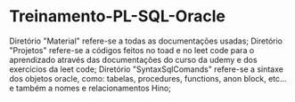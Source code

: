 # Treinamento-PL-SQL-Oracle
Diretório "Material" refere-se a todas as documentações usadas;
Diretório "Projetos" refere-se a códigos feitos no toad e no leet code para o aprendizado através das documentações do curso da udemy 
e dos exercícios da leet code;
Diretório "SyntaxSqlComands" refere-se a sintaxe dos objetos oracle, como: tabelas, procedures, functions, anon block, etc... 
e também a nomes e relacionamentos Hino;
